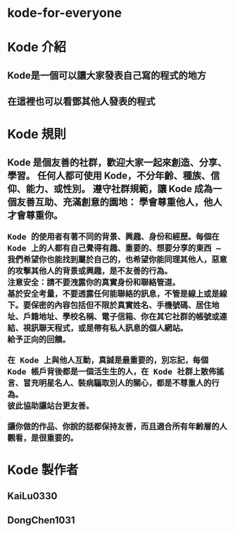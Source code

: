 # kode-for-everyone



<h1><b>Kode 介紹</b></h1>
<h2>Kode是一個可以讓大家發表自己寫的程式的地方</h2>
<h2>在這裡也可以看鄧其他人發表的程式</h2>

<h1><b>Kode 規則</b></h1>
<h2>
    Kode 是個友善的社群，歡迎大家一起來創造、分享、學習。 任何人都可使用 Kode，不分年齡、種族、信仰、能力、或性別。 遵守社群規範，讓 Kode 成為一個友善互助、充滿創意的園地：
    學會尊重他人，他人才會尊重你。 
    
    Kode 的使用者有著不同的背景、興趣、身份和經歷。每個在 Kode 上的人都有自己覺得有趣、重要的、想要分享的東西 — 我們希望你也能找到屬於自己的，也希望你能同理其他人，惡意的攻擊其他人的背景或興趣，是不友善的行為。
    注意安全：請不要洩露你的真實身份和聯絡管道。
    基於安全考量，不要透露任何能聯絡的訊息，不管是線上或是線下。要保密的內容包括但不限於真實姓名、手機號碼、居住地址、戶籍地址、學校名稱、電子信箱、你在其它社群的帳號或連結、視訊聯天程式，或是帶有私人訊息的個人網站。
    給予正向的回饋。
    
    在 Kode 上與他人互動，真誠是最重要的，別忘記，每個 Kode 帳戶背後都是一個活生生的人，在 Kode 社群上散佈謠言、冒充明星名人、裝病騙取別人的關心，都是不尊重人的行為。
    彼此協助讓站台更友善。
    
    讓你做的作品、你說的話都保持友善，而且適合所有年齡層的人觀看，是很重要的。
</h2>


<h1><b>Kode 製作者</b></h1>
<h2>KaiLu0330</h2>
<h2>DongChen1031</h2>
